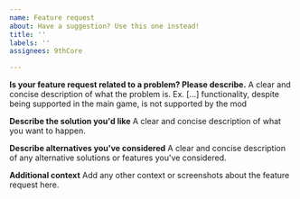 ```yaml
---
name: Feature request
about: Have a suggestion? Use this one instead!
title: ''
labels: ''
assignees: 9thCore

---
```


**Is your feature request related to a problem? Please describe.**
A clear and concise description of what the problem is. Ex. [...] functionality, despite being supported in the main game, is not supported by the mod

**Describe the solution you'd like**
A clear and concise description of what you want to happen.

**Describe alternatives you've considered**
A clear and concise description of any alternative solutions or features you've considered.

**Additional context**
Add any other context or screenshots about the feature request here.

